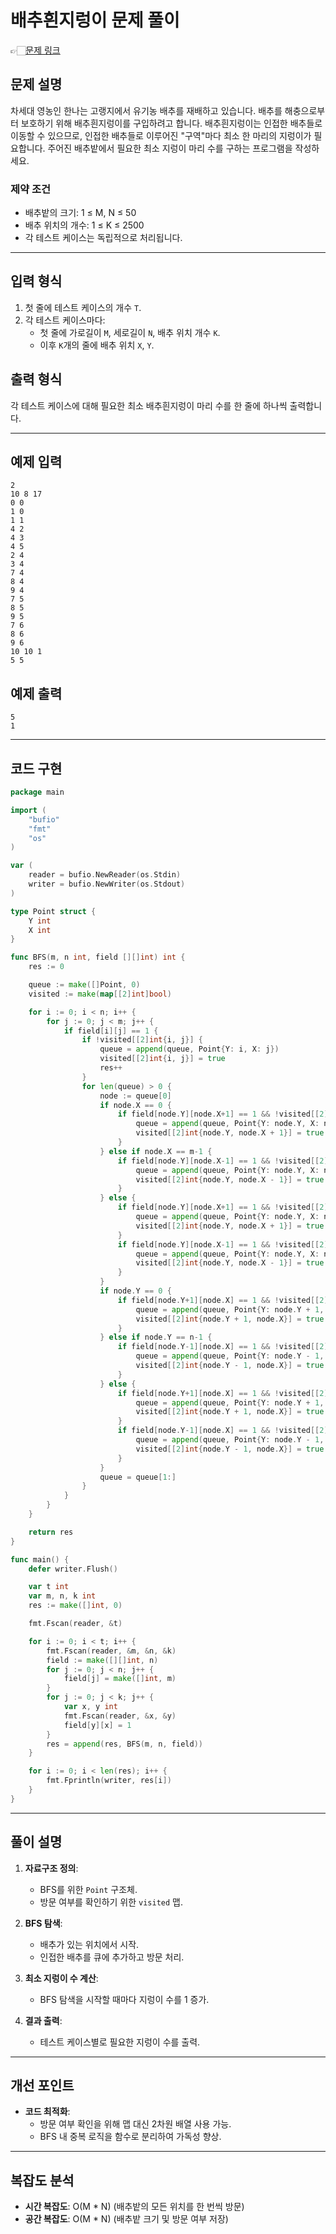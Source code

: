 # 배추흰지렁이 문제 풀이
👉🏻[문제 링크](https://www.acmicpc.net/problem/1012)

## 문제 설명

차세대 영농인 한나는 고랭지에서 유기농 배추를 재배하고 있습니다. 배추를 해충으로부터 보호하기 위해 배추흰지렁이를 구입하려고 합니다. 배추흰지렁이는 인접한 배추들로 이동할 수 있으므로, 인접한 배추들로 이루어진 "구역"마다 최소 한 마리의 지렁이가 필요합니다. 주어진 배추밭에서 필요한 최소 지렁이 마리 수를 구하는 프로그램을 작성하세요.

### 제약 조건
- 배추밭의 크기: 1 ≤ M, N ≤ 50
- 배추 위치의 개수: 1 ≤ K ≤ 2500
- 각 테스트 케이스는 독립적으로 처리됩니다.

---

## 입력 형식
1. 첫 줄에 테스트 케이스의 개수 `T`.
2. 각 테스트 케이스마다:
   - 첫 줄에 가로길이 `M`, 세로길이 `N`, 배추 위치 개수 `K`.
   - 이후 `K`개의 줄에 배추 위치 `X`, `Y`.

## 출력 형식
각 테스트 케이스에 대해 필요한 최소 배추흰지렁이 마리 수를 한 줄에 하나씩 출력합니다.

---

## 예제 입력

```
2
10 8 17
0 0
1 0
1 1
4 2
4 3
4 5
2 4
3 4
7 4
8 4
9 4
7 5
8 5
9 5
7 6
8 6
9 6
10 10 1
5 5
```

## 예제 출력

```
5
1
```

---

## 코드 구현

```go
package main

import (
	"bufio"
	"fmt"
	"os"
)

var (
	reader = bufio.NewReader(os.Stdin)
	writer = bufio.NewWriter(os.Stdout)
)

type Point struct {
	Y int
	X int
}

func BFS(m, n int, field [][]int) int {
	res := 0

	queue := make([]Point, 0)
	visited := make(map[[2]int]bool)

	for i := 0; i < n; i++ {
		for j := 0; j < m; j++ {
			if field[i][j] == 1 {
				if !visited[[2]int{i, j}] {
					queue = append(queue, Point{Y: i, X: j})
					visited[[2]int{i, j}] = true
					res++
				}
				for len(queue) > 0 {
					node := queue[0]
					if node.X == 0 {
						if field[node.Y][node.X+1] == 1 && !visited[[2]int{node.Y, node.X + 1}] {
							queue = append(queue, Point{Y: node.Y, X: node.X + 1})
							visited[[2]int{node.Y, node.X + 1}] = true
						}
					} else if node.X == m-1 {
						if field[node.Y][node.X-1] == 1 && !visited[[2]int{node.Y, node.X - 1}] {
							queue = append(queue, Point{Y: node.Y, X: node.X - 1})
							visited[[2]int{node.Y, node.X - 1}] = true
						}
					} else {
						if field[node.Y][node.X+1] == 1 && !visited[[2]int{node.Y, node.X + 1}] {
							queue = append(queue, Point{Y: node.Y, X: node.X + 1})
							visited[[2]int{node.Y, node.X + 1}] = true
						}
						if field[node.Y][node.X-1] == 1 && !visited[[2]int{node.Y, node.X - 1}] {
							queue = append(queue, Point{Y: node.Y, X: node.X - 1})
							visited[[2]int{node.Y, node.X - 1}] = true
						}
					}
					if node.Y == 0 {
						if field[node.Y+1][node.X] == 1 && !visited[[2]int{node.Y + 1, node.X}] {
							queue = append(queue, Point{Y: node.Y + 1, X: node.X})
							visited[[2]int{node.Y + 1, node.X}] = true
						}
					} else if node.Y == n-1 {
						if field[node.Y-1][node.X] == 1 && !visited[[2]int{node.Y - 1, node.X}] {
							queue = append(queue, Point{Y: node.Y - 1, X: node.X})
							visited[[2]int{node.Y - 1, node.X}] = true
						}
					} else {
						if field[node.Y+1][node.X] == 1 && !visited[[2]int{node.Y + 1, node.X}] {
							queue = append(queue, Point{Y: node.Y + 1, X: node.X})
							visited[[2]int{node.Y + 1, node.X}] = true
						}
						if field[node.Y-1][node.X] == 1 && !visited[[2]int{node.Y - 1, node.X}] {
							queue = append(queue, Point{Y: node.Y - 1, X: node.X})
							visited[[2]int{node.Y - 1, node.X}] = true
						}
					}
					queue = queue[1:]
				}
			}
		}
	}

	return res
}

func main() {
	defer writer.Flush()

	var t int
	var m, n, k int
	res := make([]int, 0)

	fmt.Fscan(reader, &t)

	for i := 0; i < t; i++ {
		fmt.Fscan(reader, &m, &n, &k)
		field := make([][]int, n)
		for j := 0; j < n; j++ {
			field[j] = make([]int, m)
		}
		for j := 0; j < k; j++ {
			var x, y int
			fmt.Fscan(reader, &x, &y)
			field[y][x] = 1
		}
		res = append(res, BFS(m, n, field))
	}

	for i := 0; i < len(res); i++ {
		fmt.Fprintln(writer, res[i])
	}
}

```

---

## 풀이 설명

1. **자료구조 정의**:
   - BFS를 위한 `Point` 구조체.
   - 방문 여부를 확인하기 위한 `visited` 맵.

2. **BFS 탐색**:
   - 배추가 있는 위치에서 시작.
   - 인접한 배추를 큐에 추가하고 방문 처리.

3. **최소 지렁이 수 계산**:
   - BFS 탐색을 시작할 때마다 지렁이 수를 1 증가.

4. **결과 출력**:
   - 테스트 케이스별로 필요한 지렁이 수를 출력.

---

## 개선 포인트
- **코드 최적화**:
  - 방문 여부 확인을 위해 맵 대신 2차원 배열 사용 가능.
  - BFS 내 중복 로직을 함수로 분리하여 가독성 향상.

---

## 복잡도 분석

- **시간 복잡도**: O(M * N) (배추밭의 모든 위치를 한 번씩 방문)
- **공간 복잡도**: O(M * N) (배추밭 크기 및 방문 여부 저장)
